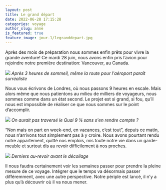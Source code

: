 ```yaml
---
layout: post
title: Le grand départ
date: 2022-06-28 17:15:28
categories: voyage
author_slug: anne
is_featured: true
feature_image: jour-1/legranddepart.jpg
---
```


Après des mois de préparation nous sommes enfin prêts pour vivre la grande aventure! Ce mardi 28 juin, nous avons enfin pris l’avion pour rejoindre notre première destination: Vancouver, au Canada.

![](img\jour-1\taxidepart.jpg)
*Après 3 heures de sommeil, même la route pour l'aéroport paraît surréaliste*

Nous vous écrivons de Londres, où nous passons 9 heures en escale. Mais alors même que nous patientons au milieu de milliers de voyageurs, nous sommes comme dans un état second. Le projet est si grand, si fou, qu’il nous est impossible de réaliser ce que nous sommes sur le point d’accomplir.

![](img\jour-1\harrypottershop.jpg)
*On aurait pas traversé le Quai 9 ¾ sans s'en rendre compte ?*

“Non mais on part en week-end, en vacances, c’est tout”, depuis ce matin, nous n’arrivons tout simplement pas à y croire. Nous avons pourtant rendu notre appartement, quitté nos emplois, mis toute notre vie dans un garde-meuble et surtout dis au revoir difficilement à nos proches.

![](img\jour-1\thomaslondres.jpg)
*Derniers au-revoir avant le décollage*

Il nous faudra certainement voir les semaines passer pour prendre la pleine mesure de ce voyage. Intégrer que le temps va désormais passer différemment, avec une autre perspective. Notre périple est lancé, il n’y a plus qu’à découvrir où il va nous mener.
